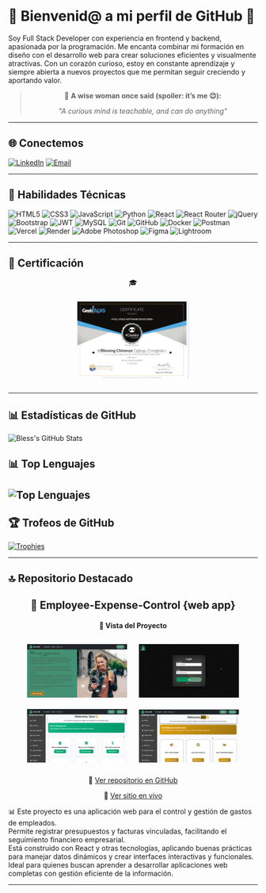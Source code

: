 # 🚀 Bienvenid@ a mi perfil de GitHub 👋

Soy Full Stack Developer con experiencia en frontend y backend, apasionada por la programación. Me encanta combinar mi formación en diseño con el desarrollo web para crear soluciones eficientes y visualmente atractivas. Con un corazón curioso, estoy en constante aprendizaje y siempre abierta a nuevos proyectos que me permitan seguir creciendo y aportando valor.

<div align="center">

> 🧠 **A wise woman once said (spoiler: it’s me 😌):**
> 
> *"A curious mind is teachable, and can do anything"*

</div>

---

## 🌐 Conectemos

[![LinkedIn](https://img.shields.io/badge/LinkedIn-0A66C2?style=for-the-badge&logo=linkedin&logoColor=white)](https://www.linkedin.com/in/blessing-o-46b126283/)
[![Email](https://img.shields.io/badge/Email-D14836?style=for-the-badge&logo=gmail&logoColor=white)](mailto:blessingogbogu@gmail.com)

---

## 🚀 Habilidades Técnicas

![HTML5](https://img.shields.io/badge/HTML5-E34F26?style=for-the-badge&logo=html5&logoColor=white)
![CSS3](https://img.shields.io/badge/CSS3-1572B6?style=for-the-badge&logo=css3&logoColor=white)
![JavaScript](https://img.shields.io/badge/JavaScript-F7DF1E?style=for-the-badge&logo=javascript&logoColor=black)
![Python](https://img.shields.io/badge/Python-3776AB?style=for-the-badge&logo=python&logoColor=white)
![React](https://img.shields.io/badge/React-20232A?style=for-the-badge&logo=react&logoColor=61DAFB)
![React Router](https://img.shields.io/badge/React_Router-CA4245?style=for-the-badge&logo=react-router&logoColor=white)
![jQuery](https://img.shields.io/badge/jQuery-0769AD?style=for-the-badge&logo=jquery&logoColor=white)
![Bootstrap](https://img.shields.io/badge/Bootstrap-7952B3?style=for-the-badge&logo=bootstrap&logoColor=white)
![JWT](https://img.shields.io/badge/JWT-000000?style=for-the-badge&logo=jsonwebtokens&logoColor=white)
![MySQL](https://img.shields.io/badge/MySQL-4479A1?style=for-the-badge&logo=mysql&logoColor=white)
![Git](https://img.shields.io/badge/Git-F05032?style=for-the-badge&logo=git&logoColor=white)
![GitHub](https://img.shields.io/badge/GitHub-181717?style=for-the-badge&logo=github&logoColor=white)
![Docker](https://img.shields.io/badge/Docker-2496ED?style=for-the-badge&logo=docker&logoColor=white)
![Postman](https://img.shields.io/badge/Postman-FF6C37?style=for-the-badge&logo=postman&logoColor=white)
![Vercel](https://img.shields.io/badge/Vercel-000000?style=for-the-badge&logo=vercel&logoColor=white)
![Render](https://img.shields.io/badge/Render-46E3B7?style=for-the-badge&logo=render&logoColor=black)
![Adobe Photoshop](https://img.shields.io/badge/Photoshop-31A8FF?style=for-the-badge&logo=adobephotoshop&logoColor=white)
![Figma](https://img.shields.io/badge/Figma-F24E1E?style=for-the-badge&logo=figma&logoColor=white)
![Lightroom](https://img.shields.io/badge/Lightroom-31A8FF?style=for-the-badge&logo=adobelightroom&logoColor=white)

---

## 📜 Certificación
<div align="center">

🎓

<a href="https://github.com/Blessing-09/Blessing-09/blob/main/Screenshot%202025-07-15%20at%2019.51.59.png">
  <img src="https://github.com/Blessing-09/Blessing-09/blob/main/Screenshot%202025-07-15%20at%2019.51.59.png?raw=true" alt="Certificado Adicional" width="45%" style="margin: 10px;"/>
</a>

</div>



---

## 📊 Estadísticas de GitHub

![Bless's GitHub Stats](https://github-readme-stats.vercel.app/api?username=Blessing-09&show_icons=true&theme=rose_pine)

## 📊 Top Lenguajes

![Top Lenguajes](https://github-readme-stats.vercel.app/api/top-langs/?username=Blessing-09&layout=compact&theme=rose_pine)
---
## 🏆 Trofeos de GitHub

[![Trophies](https://github-profile-trophy.vercel.app/?username=Blessing-09&theme=tokyonight&margin-w=10&no-frame=true)](https://github.com/ryo-ma/github-profile-trophy)

---

## 🔝 Repositorio Destacado

<div align="center">

## 🧾 Employee-Expense-Control {web app}


#### 📸 Vista del Proyecto

<img src="https://github.com/4GeeksAcademy/Employee-Expense-Control/blob/develop/Screenshot%202025-07-01%20at%2003.45.52.png?raw=true" alt="Screenshot 1" width="40%" style="margin: 10px;" />
<img src="https://github.com/4GeeksAcademy/Employee-Expense-Control/blob/develop/Screenshot%202025-07-01%20at%2004.00.50.png?raw=true" alt="Screenshot 4" width="40%" style="margin: 10px;"/>
<img src="https://github.com/4GeeksAcademy/Employee-Expense-Control/blob/develop/Screenshot%202025-07-01%20at%2003.44.43.png?raw=true" alt="Screenshot 2" width="40%" style="margin: 10px;"   />
<img src="https://github.com/4GeeksAcademy/Employee-Expense-Control/blob/develop/Screenshot%202025-07-01%20at%2003.43.44.png?raw=true" alt="Screenshot 3" width="40%" style="margin: 10px;"  />

🔗 [Ver repositorio en GitHub](https://github.com/4GeeksAcademy/Employee-Expense-Control)

🔗 [Ver sitio en vivo](https://employee-expense-control.onrender.com/)


</div>


📊 Este proyecto es una aplicación web para el control y gestión de gastos de empleados.  
Permite registrar presupuestos y facturas vinculadas, facilitando el seguimiento financiero empresarial.  
Está construido con React y otras tecnologías, aplicando buenas prácticas para manejar datos dinámicos y crear interfaces interactivas y funcionales.  
Ideal para quienes buscan aprender a desarrollar aplicaciones web completas con gestión eficiente de la información.

---




<!--
**Blessing-09/Blessing-09** is a ✨ _special_ ✨ repository because its `README.md` (this file) appears on your GitHub profile.

Here are some ideas to get you started:
---🏆 Certificaciones y Méritos
## 🔝 Repositorio Más Contribuido
🚀 Proyectos Destacados
- 🔭 I’m currently working on ...
- 🌱 I’m currently learning ...
- 👯 I’m looking to collaborate on ...
- 🤔 I’m looking for help with ...
- 💬 Ask me about ...
- 📫 How to reach me: ...
- 😄 Pronouns: ...
- ⚡ Fun fact: ...
-->
